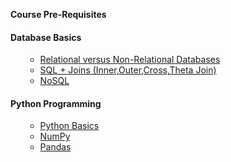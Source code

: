 **Course Pre-Requisites**

#### Database Basics
<ol>
  

- [Relational versus Non-Relational Databases](https://www.dataversity.net/review-pros-cons-different-databases-relational-versus-non-relational/) 
- [SQL + Joins (Inner,Outer,Cross,Theta Join)](https://en.wikipedia.org/wiki/Join_(SQL))
- [NoSQL](https://en.wikipedia.org/wiki/NoSQL)

</ol>

 #### Python Programming
 
 <ol>
   
- [Python Basics](https://realpython.com/tutorials/basics/)   
- [NumPy](https://numpy.org/)
- [Pandas](https://pandas.pydata.org/pandas-docs/stable/getting_started/)
</ol>

